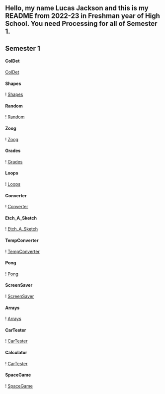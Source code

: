 ## Hello, my name Lucas Jackson and this is my README from 2022-23 in Freshman year of High School. You need Processing for all of Semester 1.

## Semester 1

#### ColDet
 [ColDet](https://github.com/LunaticLuka/programmingportfolio/tree/main/src/ColDet)

#### Shapes
! [Shapes](https://github.com/LunaticLuka/programmingportfolio/tree/main/src/Shapes)

#### Random
! [Random](https://github.com/LunaticLuka/programmingportfolio/tree/main/src/Random)

#### Zoog
! [Zoog](https://github.com/LunaticLuka/programmingportfolio/tree/main/src/Zoog)

#### Grades
! [Grades](https://github.com/LunaticLuka/programmingportfolio/tree/main/src/Grades)

#### Loops
! [Loops](https://github.com/LunaticLuka/programmingportfolio/tree/main/src/Loops)

#### Converter
! [Converter](https://github.com/LunaticLuka/programmingportfolio/tree/main/src/Converter)

#### Etch_A_Sketch
! [Etch_A_Sketch](https://github.com/LunaticLuka/programmingportfolio/tree/main/src/Etch_A_Sketch)

#### TempConverter
! [TempConverter](https://github.com/LunaticLuka/programmingportfolio/tree/main/src/TempConverter)

#### Pong
! [Pong](https://github.com/LunaticLuka/programmingportfolio/tree/main/src/Pong)

#### ScreenSaver
! [ScreenSaver](https://github.com/LunaticLuka/programmingportfolio/tree/main/src/ScreenSaver)

#### Arrays
! [Arrays](https://github.com/LunaticLuka/programmingportfolio/tree/main/src/Arrays)

#### CarTester
! [CarTester](https://github.com/LunaticLuka/programmingportfolio/tree/main/src/CarTester)

#### Calculator
! [CarTester](https://github.com/LunaticLuka/programmingportfolio/tree/main/src/CarTester)

#### SpaceGame
! [SpaceGame](https://github.com/LunaticLuka/programmingportfolio/tree/main/src/SpaceGame)
